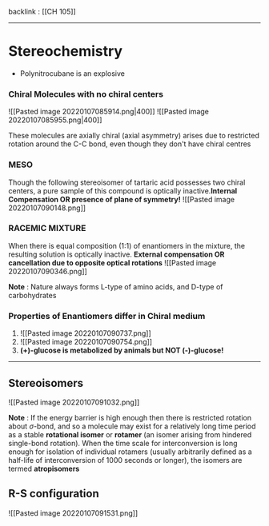 backlink : [[CH 105]]

---
# Stereochemistry
- <span class="yellow">Polynitrocubane is an explosive</span>


### Chiral Molecules with no chiral centers
![[Pasted image 20220107085914.png|400]] ![[Pasted image 20220107085955.png|400]]

These molecules are axially chiral (axial asymmetry) arises due to restricted rotation around the C-C bond, even though they don't have chiral centres

### MESO
Though the following stereoisomer of tartaric acid possesses two chiral centers, a pure sample of this compound is optically inactive.**Internal Compensation OR presence of plane of symmetry!**
![[Pasted image 20220107090148.png]]

### RACEMIC MIXTURE
When there is equal composition (1:1) of enantiomers in the mixture, the resulting solution is optically inactive.
**External compensation OR cancellation due to opposite optical rotations**
![[Pasted image 20220107090346.png]]

**Note** : Nature always forms L-type of amino acids, and D-type of carbohydrates

### Properties of Enantiomers differ in Chiral medium
1. ![[Pasted image 20220107090737.png]]
2. ![[Pasted image 20220107090754.png]]
3. **(+)-glucose is metabolized by animals but NOT (-)-glucose!**

---
## Stereoisomers
![[Pasted image 20220107091032.png]]

**Note** : If the energy barrier is high enough then there is restricted rotation about $\sigma$-bond, and so a molecule may exist for a relatively long time period as a stable **rotational isomer** or **rotamer** (an isomer arising from hindered single-bond rotation). 
When the time scale for interconversion is long enough for isolation of individual rotamers (usually arbitrarily defined as a half-life of interconversion of 1000 seconds or longer), the isomers are termed **atropisomers**


## R-S configuration
![[Pasted image 20220107091531.png]]